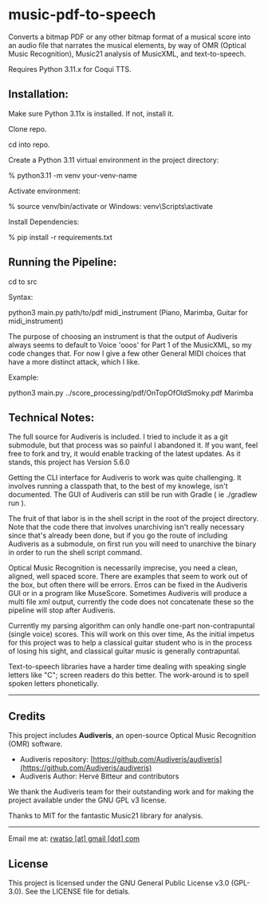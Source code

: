 # music-pdf-to-speech

Converts a bitmap PDF or any other bitmap format of a musical score into an audio file that narrates 
the musical elements, by way of OMR (Optical Music Recognition), Music21 analysis of MusicXML, 
and text-to-speech.

Requires Python 3.11.x for Coqui TTS. 

## Installation:

Make sure Python 3.11x is installed. If not, install it. 

Clone repo. 

cd into repo. 

Create a Python 3.11 virtual environment in the project directory:   

% python3.11 -m venv your-venv-name

Activate environment:   

% source venv/bin/activate  or Windows:  venv\Scripts\activate

Install Dependencies:    

% pip install -r requirements.txt

## Running the Pipeline:

cd to src 

Syntax:

python3 main.py path/to/pdf midi_instrument   (Piano, Marimba, Guitar for midi_instrument)

The purpose of choosing an instrument is that the output of Audiveris always seems to 
default to Voice 'ooos' for Part 1 of the MusicXML, so my code changes that. For now I give a few 
other General MIDI choices that have a more distinct attack, which I like. 

Example:

python3 main.py ../score_processing/pdf/OnTopOfOldSmoky.pdf Marimba

## Technical Notes:

The full source for Audiveris is included. I tried to include it as a git submodule,
but that process was so painful I abandoned it. If you want, feel free to fork and try,
it would enable tracking of the latest updates. As it stands, this project has Version 5.6.0

Getting the CLI interface for Audiveris to work was quite challenging. It involves running a 
classpath that, to the best of my knowlege, isn't documented. The GUI of Audiveris can still 
be run with Gradle ( ie  ./gradlew run ).

The fruit of that labor is in the shell script in the root of the project directory.
Note that the code there that involves unarchiving isn't really necessary since that's already
been done, but if you go the route of including Audiveris as a submodule, on first run you will
need to unarchive the binary in order to run the shell script command.

Optical Music Recognition is necessarily imprecise, you need a clean, aligned, well spaced score. 
There are examples that seem to work out of the box, but often there will be errors. 
Erros can be fixed in the Audiveris GUI or in a program like MuseScore. Sometimes Audiveris 
will produce a multi file xml output, currently the code does not concatenate these so the pipeline
will stop after Audiveris. 

Currently my parsing algorithm can only handle one-part non-contrapuntal (single voice) scores. 
This will work on this over time, As the initial impetus for this project was to help a classical guitar
student who is in the process of losing his sight, and classical guitar music is generally contrapuntal. 

Text-to-speech libraries have a harder time dealing with speaking single letters like "C";
screen readers do this better. The work-around is to spell spoken letters phonetically.
 
---

## Credits

This project includes **Audiveris**, an open-source Optical Music Recognition (OMR) software.

- Audiveris repository: [https://github.com/Audiveris/audiveris](https://github.com/Audiveris/audiveris)
- Audiveris Author: Hervé Bitteur and contributors

We thank the Audiveris team for their outstanding work and for making the project available 
under the GNU GPL v3 license.

Thanks to MIT for the fantastic Music21 library for analysis.

---


Email me at: [rwatso [at] gmail [dot] com](mailto:rwatso@gmail.com)


## License

This project is licensed under the GNU General Public License v3.0 (GPL-3.0). See the
LICENSE file for detials. 
